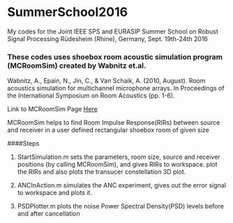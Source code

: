 # SummerSchool2016
My codes for the Joint IEEE SPS and EURASIP Summer School on Robust Signal Processing  Rüdesheim (Rhine), Germany, Sept. 19th-24th 2016




### These codes uses shoebox room acoustic simulation program (MCRoomSim) created by Wabnitz et.al.

Wabnitz, A., Epain, N., Jin, C., & Van Schaik, A. (2010, August). Room acoustics simulation for multichannel microphone arrays. In Proceedings of the International Symposium on Room Acoustics (pp. 1-6). 

Link to MCRoomSim Page [Here](http://www.ee.usyd.edu.au/carlab/mcroomsim.htm)

MCRoomSim helps to find Room Impulse Response(RIRs) between source and receiver in a user defined rectangular shoebox room of given size

####Steps 

1. StartSimulation.m sets the parameters, room size, source and receiver positions (by calling MCRoomSim), and gives RIRs to workspace. plot the RIRs and also plots the transucer constellation 3D plot.

2. ANCInAction.m simulates the ANC experiment, gives out the error signal to workspace and plots it.

3. PSDPlotter.m plots the noise Power Spectral Density(PSD) levels before and after cancellation


